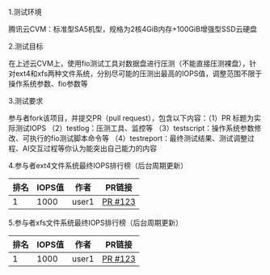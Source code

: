 1.测试环境

腾讯云CVM：标准型SA5机型，规格为2核4GiB内存+100GiB增强型SSD云硬盘

2.测试目标

在上述云CVM上，使用fio测试工具对数据盘进行压测（不能直接压测裸盘），针对ext4和xfs两种文件系统，分别尽可能的压测出最高的IOPS值，调整范围不限于操作系统参数、fio参数等

3.测试要求

参与者fork该项目，并提交PR（pull request），包含以下内容：（1）PR 标题为实际测试IOPS （2）testlog：压测工具、监控等 （3）testscript：操作系统参数修改、可执行的fio测试脚本命令等 （4）testreport：最终测试结果、测试调整过程、AI交互过程等你认为能突出自己能力的内容

4.参与者ext4文件系统最终IOPS排行榜（后台周期更新）
<!-- RANKING_START -->
| 排名 | IOPS值 | 作者 | PR链接 |
|------|----------|------|--------|
| 1 | 1000 | user1 | [PR #123](https://github.com/katelyngao/perftest/pulls) |
<!-- RANKING_END -->

5.参与者xfs文件系统最终IOPS排行榜（后台周期更新）
<!-- RANKING_START -->
| 排名 | IOPS值 | 作者 | PR链接 |
|------|----------|------|--------|
| 1 | 1000 | user1 | [PR #123](https://github.com/katelyngao/perftest/pulls) |
<!-- RANKING_END -->
